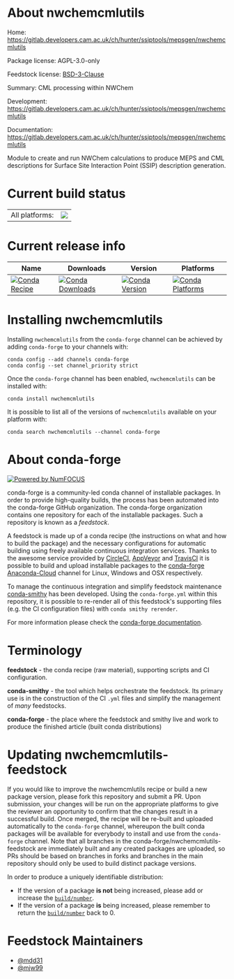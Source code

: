 About nwchemcmlutils
====================

Home: https://gitlab.developers.cam.ac.uk/ch/hunter/ssiptools/mepsgen/nwchemcmlutils

Package license: AGPL-3.0-only

Feedstock license: [BSD-3-Clause](https://github.com/conda-forge/nwchemcmlutils-feedstock/blob/master/LICENSE.txt)

Summary: CML processing within NWChem

Development: https://gitlab.developers.cam.ac.uk/ch/hunter/ssiptools/mepsgen/nwchemcmlutils

Documentation: https://gitlab.developers.cam.ac.uk/ch/hunter/ssiptools/mepsgen/nwchemcmlutils

Module to create and run NWChem calculations to produce MEPS and CML descriptions
for Surface Site Interaction Point (SSIP) description generation.


Current build status
====================


<table><tr><td>All platforms:</td>
    <td>
      <a href="https://dev.azure.com/conda-forge/feedstock-builds/_build/latest?definitionId=12479&branchName=master">
        <img src="https://dev.azure.com/conda-forge/feedstock-builds/_apis/build/status/nwchemcmlutils-feedstock?branchName=master">
      </a>
    </td>
  </tr>
</table>

Current release info
====================

| Name | Downloads | Version | Platforms |
| --- | --- | --- | --- |
| [![Conda Recipe](https://img.shields.io/badge/recipe-nwchemcmlutils-green.svg)](https://anaconda.org/conda-forge/nwchemcmlutils) | [![Conda Downloads](https://img.shields.io/conda/dn/conda-forge/nwchemcmlutils.svg)](https://anaconda.org/conda-forge/nwchemcmlutils) | [![Conda Version](https://img.shields.io/conda/vn/conda-forge/nwchemcmlutils.svg)](https://anaconda.org/conda-forge/nwchemcmlutils) | [![Conda Platforms](https://img.shields.io/conda/pn/conda-forge/nwchemcmlutils.svg)](https://anaconda.org/conda-forge/nwchemcmlutils) |

Installing nwchemcmlutils
=========================

Installing `nwchemcmlutils` from the `conda-forge` channel can be achieved by adding `conda-forge` to your channels with:

```
conda config --add channels conda-forge
conda config --set channel_priority strict
```

Once the `conda-forge` channel has been enabled, `nwchemcmlutils` can be installed with:

```
conda install nwchemcmlutils
```

It is possible to list all of the versions of `nwchemcmlutils` available on your platform with:

```
conda search nwchemcmlutils --channel conda-forge
```


About conda-forge
=================

[![Powered by NumFOCUS](https://img.shields.io/badge/powered%20by-NumFOCUS-orange.svg?style=flat&colorA=E1523D&colorB=007D8A)](http://numfocus.org)

conda-forge is a community-led conda channel of installable packages.
In order to provide high-quality builds, the process has been automated into the
conda-forge GitHub organization. The conda-forge organization contains one repository
for each of the installable packages. Such a repository is known as a *feedstock*.

A feedstock is made up of a conda recipe (the instructions on what and how to build
the package) and the necessary configurations for automatic building using freely
available continuous integration services. Thanks to the awesome service provided by
[CircleCI](https://circleci.com/), [AppVeyor](https://www.appveyor.com/)
and [TravisCI](https://travis-ci.com/) it is possible to build and upload installable
packages to the [conda-forge](https://anaconda.org/conda-forge)
[Anaconda-Cloud](https://anaconda.org/) channel for Linux, Windows and OSX respectively.

To manage the continuous integration and simplify feedstock maintenance
[conda-smithy](https://github.com/conda-forge/conda-smithy) has been developed.
Using the ``conda-forge.yml`` within this repository, it is possible to re-render all of
this feedstock's supporting files (e.g. the CI configuration files) with ``conda smithy rerender``.

For more information please check the [conda-forge documentation](https://conda-forge.org/docs/).

Terminology
===========

**feedstock** - the conda recipe (raw material), supporting scripts and CI configuration.

**conda-smithy** - the tool which helps orchestrate the feedstock.
                   Its primary use is in the construction of the CI ``.yml`` files
                   and simplify the management of *many* feedstocks.

**conda-forge** - the place where the feedstock and smithy live and work to
                  produce the finished article (built conda distributions)


Updating nwchemcmlutils-feedstock
=================================

If you would like to improve the nwchemcmlutils recipe or build a new
package version, please fork this repository and submit a PR. Upon submission,
your changes will be run on the appropriate platforms to give the reviewer an
opportunity to confirm that the changes result in a successful build. Once
merged, the recipe will be re-built and uploaded automatically to the
`conda-forge` channel, whereupon the built conda packages will be available for
everybody to install and use from the `conda-forge` channel.
Note that all branches in the conda-forge/nwchemcmlutils-feedstock are
immediately built and any created packages are uploaded, so PRs should be based
on branches in forks and branches in the main repository should only be used to
build distinct package versions.

In order to produce a uniquely identifiable distribution:
 * If the version of a package **is not** being increased, please add or increase
   the [``build/number``](https://docs.conda.io/projects/conda-build/en/latest/resources/define-metadata.html#build-number-and-string).
 * If the version of a package **is** being increased, please remember to return
   the [``build/number``](https://docs.conda.io/projects/conda-build/en/latest/resources/define-metadata.html#build-number-and-string)
   back to 0.

Feedstock Maintainers
=====================

* [@mdd31](https://github.com/mdd31/)
* [@mjw99](https://github.com/mjw99/)

